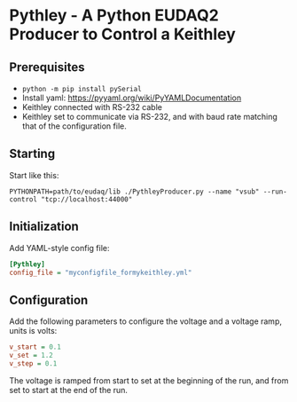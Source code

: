 # Pythley - A Python EUDAQ2 Producer to Control a Keithley

## Prerequisites

- `python -m pip install pySerial`
- Install yaml: https://pyyaml.org/wiki/PyYAMLDocumentation
- Keithley connected with RS-232 cable
- Keithley set to communicate via RS-232, and with baud rate matching that of the configuration file.

## Starting

Start like this:

```shell
PYTHONPATH=path/to/eudaq/lib ./PythleyProducer.py --name "vsub" --run-control "tcp://localhost:44000"
```

## Initialization

Add YAML-style config file:

```ini
[Pythley]
config_file = "myconfigfile_formykeithley.yml"
```

## Configuration

Add the following parameters to configure the voltage and a voltage ramp, units is volts:

```ini
v_start = 0.1
v_set = 1.2
v_step = 0.1
```

The voltage is ramped from start to set at the beginning of the run, and from set to start at the end of the run.
